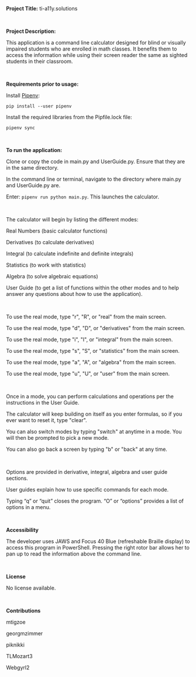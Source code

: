 **Project Title:** ti-a11y.solutions

&nbsp;

**Project Description:**

This application is a command line calculator designed for blind or visually impaired students who are enrolled in math classes. It benefits them to access the information while using their screen reader the same as sighted students in their classroom.

&nbsp;

**Requirements prior to usage:**

Install [Pipenv](https://pipenv.pypa.io/en/latest/):

`pip install --user pipenv`

Install the required libraries from the Pipfile.lock file:

`pipenv sync`

&nbsp;

**To run the application:**

Clone or copy the code in main.py and UserGuide.py. Ensure that they are in the same directory.

In the command line or terminal, navigate to the directory where main.py and UserGuide.py are.

Enter: `pipenv run python main.py`. This launches the calculator.

&nbsp;

The calculator will begin by listing the different modes:

Real Numbers (basic calculator functions)

Derivatives (to calculate derivatives)

Integral (to calculate indefinite and definite integrals)

Statistics (to work with statistics)

Algebra (to solve algebraic equations)

User Guide (to get a list of functions within the other modes and to help answer any questions about how to use the application).

&nbsp;

To use the real mode, type "r", "R", or "real" from the main screen.

To use the real mode, type "d", "D", or "derivatives" from the main screen.

To use the real mode, type "i", "I", or "integral" from the main screen.

To use the real mode, type "s", "S", or "statistics" from the main screen.

To use the real mode, type "a", "A", or "algebra" from the main screen.

To use the real mode, type "u", "U", or "user" from the main screen.

&nbsp;

Once in a mode, you can perform calculations and operations per the instructions in the User Guide.

The calculator will keep building on itself as you enter formulas, so if you ever want to reset it, type "clear".

You can also switch modes by typing "switch" at anytime in a mode. You will then be prompted to pick a new mode.

You can also go back a screen by typing "b" or "back" at any time.

&nbsp;

Options are provided in derivative, integral, algebra and user guide sections.

User guides explain how to use specific commands for each mode.

Typing “q” or “quit” closes the program. “O” or “options” provides a list of options in a menu.

&nbsp;

**Accessibility**

The developer uses JAWS and Focus 40 Blue (refreshable Braille display) to access this program in PowerShell. Pressing the right rotor bar allows her to pan up to read the information above the command line.

&nbsp;

**License**

No license available.

&nbsp;

**Contributions**

mtigzoe

georgmzimmer

piknikki

TLMozart3

Webgyrl2
